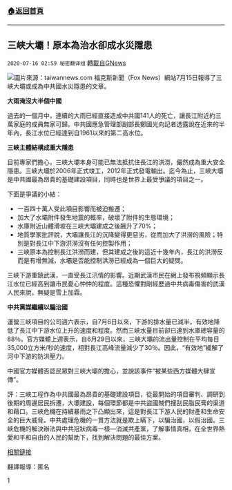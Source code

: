 ###  [:house:返回首頁](https://github.com/ourhimalayas/txt)
---

## 三峽大壩！原本為治水卻成水災隱患
`2020-07-16 02:59 秘密翻译组` [轉載自GNews](https://gnews.org/zh-hant/266499/)

![](https://s3.amazonaws.com/gnews-media-offload/wp-content/uploads/2020/07/16025353/1-64.png)圖片來源：taiwannews.com 
福克斯新聞（Fox News）網站7月15日報導了三峽大壩或成為中共國水災隱患的文章。

**大雨淹沒大半個中國**

過去的一個月中，連續的大雨已經直接造成中共國141人的死亡，讓長江附近約三萬家庭的成員無家可歸。中共國應急管理部副部長鄭國光向記者透露說在近來的半年內，長江水位已經達到自1961以來的第二高水位。

**三峽主體結構成重大隱患**

目前專家們擔心，三峽大壩本身可能已無法抵抗住長江的洪澇，儼然成為重大安全隱患。三峽大壩於2006年正式竣工，2012年正式發電輸出。迄今為止，三峽大壩是中共國最為昂貴的基礎建設項目，同時也是世界上最受爭議的項目之一。

下面是爭議的小結：

- 一百四十萬人受此項目影響而被迫搬遷；
- 加大了水壩附件發生地震的概率，破壞了附件的生態環境；
- 水庫附近山體滑坡在三峽大壩建成之後飆升了70%；
- 地質學家批評說，大壩讓長江的沉降變得更惡劣，從而加大了洪澇的風險；特別是對長江中下游洪澇沒有任何控製作用；
- 三峽原本為控制長江洪澇而建，但其建成之後的這近十幾年內，長江的洪澇反而是有增無減，水壩是否能控制洪澇已經成為一個巨大的疑問。


三峽下游重鎮武漢，一直受長江汛情的影響。近期武漢市民在網上發布視頻顯示長江水位已經高到讓市民憂心忡忡的程度。這種恐懼對剛經歷過中共病毒傷害的武漢人民來說，無疑是雪上加霜。

**中共黨媒繼續以騙治國**

運營三峽項目的公司週六表示，自7月6日以來，下游的排水量已減半，有效地降低了長江中下游水位上升的速度和程度。然而三峽水量目前卻已達到水庫總容量的88％。官方媒體上週表示，自6月29日以來，三峽大壩的流出量控制在平均每日35,000立方米/秒的速度，相對長江高峰流量減少了30％。因此，“有效地”緩解了河中下游的防洪壓力。

中國官方媒體否認民眾對三峽大壩的擔心，並說該事件“被某些西方媒體大肆宣傳”。

評：三峽工程作為中共國最為昂貴的基礎建設項目，從最開始的項目審判、調研到後期的周邊居民拆遷，大壩建設，每個環節都是中共盜國賊們搜刮民脂民膏的渠道和藉口。三峽危機在持續暴雨之下凸顯出來，這是對長江下游人民的財產和生命安全的巨大威脅。中共處理危機的一貫方法就是欺上瞞下，以騙治國，以假治國。三峽危機的解決辦法與中共冠狀病毒一樣—消滅共產黨，了解事情真相，在全世界熱愛和平和自由的人民的幫助下，找到解決問題的最佳方案。

[相關鏈接](https://www.foxnews.com/world/china-flooding-three-gorges-dam-weather-disaster-yangtze-river)

翻譯報導：匿名



1
